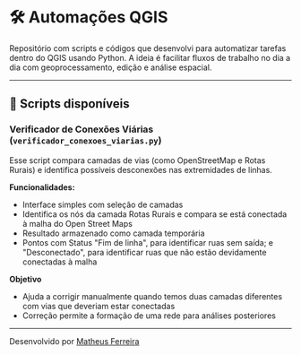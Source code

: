 # 🛠️ Automações QGIS

Repositório com scripts e códigos que desenvolvi para automatizar tarefas dentro do QGIS usando Python. A ideia é facilitar fluxos de trabalho no dia a dia com geoprocessamento, edição e análise espacial.

---

## 📌 Scripts disponíveis

### Verificador de Conexões Viárias (`verificador_conexoes_viarias.py`)
Esse script compara camadas de vias (como OpenStreetMap e Rotas Rurais) e identifica possíveis desconexões nas extremidades de linhas.

**Funcionalidades:**
- Interface simples com seleção de camadas
- Identifica os nós da camada Rotas Rurais e compara se está conectada à malha do Open Street Maps
- Resultado armazenado como camada temporária
- Pontos com Status "Fim de linha", para identificar ruas sem saída; e "Desconectado", para identificar ruas que não estão devidamente conectadas à malha

**Objetivo**
- Ajuda a corrigir manualmente quando temos duas camadas diferentes com vias que deveriam estar conectadas
- Correção permite a formação de uma rede para análises posteriores

---

Desenvolvido por [Matheus Ferreira](mailto:mff.matheusfernandes@gmail.com)
